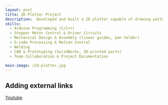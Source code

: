 ```yaml
---
layout: post
title: 2D Plotter Project
description:  Developed and built a 2D plotter capable of drawing patterns and shapes on paper using stepper motors, timing belts, and a pen holder. The system was controlled by an Arduino microcontroller with G-code-based commands, translating digital input into precise 2D movements.In addition to building the system, I also mentored students from lower semesters, guiding them through the assembly and programming process. A key part of the project involved analyzing and correcting design flaws from a pre-existing prototype, ensuring a more reliable and precise operation.
skills: 
  - Arduino Programming (C/C++)
  - Stepper Motor Control & Driver Circuits
  - Mechanical Design & Assembly (linear guides, pen holder)
  - G-code Processing & Motion Control 
  - Welding
  - CAD & Prototyping (SolidWorks, 3D-printed parts)
  - Team Collaboration & Project Documentation

main-image: /2d-plotter.jpg
---
```


## Adding external links
[Youtube]([https://en.wikipedia.org](https://youtu.be/WSOR8NF2r9o))





